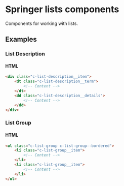 # Springer lists components

Components for working with lists.

## Examples

### List Description
#### HTML
```html
<div class="c-list-description__item">
    <dt class="c-list-description__term">
        <!-- Content -->
    </dt>
    <dd class="c-list-description__details">
        <!-- Content -->
    </dd>
</div>
```

### List Group
#### HTML
```html
<ul class="c-list-group c-list-group--bordered">
    <li class="c-list-group__item">
        <!-- Content -->
    </li>
    <li class="c-list-group__item">
        <!-- Content -->
    </li>
</ul>
```
